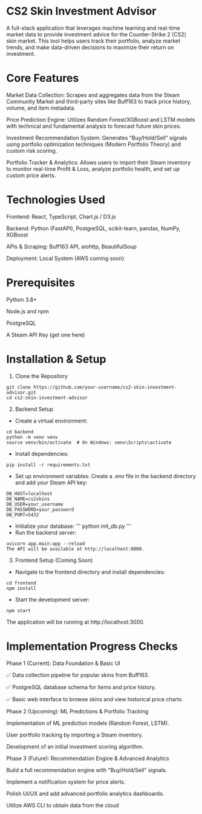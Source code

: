 # CS2 Skin Investment Advisor
A full-stack application that leverages machine learning and real-time market data to provide investment advice for the Counter-Strike 2 (CS2) skin market. This tool helps users track their portfolio, analyze market trends, and make data-driven decisions to maximize their return on investment.

# Core Features
Market Data Collection: Scrapes and aggregates data from the Steam Community Market and third-party sites like Buff163 to track price history, volume, and item metadata.

Price Prediction Engine: Utilizes Random Forest/XGBoost and LSTM models with technical and fundamental analysis to forecast future skin prices.

Investment Recommendation System: Generates "Buy/Hold/Sell" signals using portfolio optimization techniques (Modern Portfolio Theory) and custom risk scoring.

Portfolio Tracker & Analytics: Allows users to import their Steam inventory to monitor real-time Profit & Loss, analyze portfolio health, and set up custom price alerts.

# Technologies Used
Frontend: React, TypeScript, Chart.js / D3.js

Backend: Python (FastAPI), PostgreSQL, scikit-learn, pandas, NumPy, XGBoost

APIs & Scraping: Buff163 API, aiohttp, BeautifulSoup

Deployment: Local System (AWS coming soon)

# Prerequisites
Python 3.8+

Node.js and npm

PostgreSQL

A Steam API Key (get one here)

# Installation & Setup

1. Clone the Repository
```
git clone https://github.com/your-username/cs2-skin-investment-advisor.git
cd cs2-skin-investment-advisor
```
2. Backend Setup
* Create a virtual environment:
```
cd backend
python -m venv venv
source venv/bin/activate  # On Windows: venv\Scripts\activate
```
* Install dependencies:
```
pip install -r requirements.txt
```
* Set up environment variables: Create a .env file in the backend directory and add your Steam API key:
```
DB_HOST=localhost
DB_NAME=cs2skins
DB_USER=your_username
DB_PASSWORD=your_password
DB_PORT=5432
```
* Initialize your database:
'''
python init_db.py
'''
* Run the backend server:
```
uvicorn app.main:app --reload
The API will be available at http://localhost:8000.
```
3. Frontend Setup (Coming Soon)
* Navigate to the frontend directory and install dependencies:
```
cd frontend
npm install
```
* Start the development server:
```
npm start
```
The application will be running at http://localhost:3000.

# Implementation Progress Checks

Phase 1 (Current): Data Foundation & Basic UI

✅ Data collection pipeline for popular skins from Buff163.

✅ PostgreSQL database schema for items and price history.

✅ Basic web interface to browse skins and view historical price charts.

Phase 2 (Upcoming): ML Predictions & Portfolio Tracking

Implementation of ML prediction models (Random Forest, LSTM).

User portfolio tracking by importing a Steam inventory.

Development of an initial investment scoring algorithm.

Phase 3 (Future): Recommendation Engine & Advanced Analytics

Build a full recommendation engine with "Buy/Hold/Sell" signals.

Implement a notification system for price alerts.

Polish UI/UX and add advanced portfolio analytics dashboards.

Utilize AWS CLI to obtain data from the cloud
